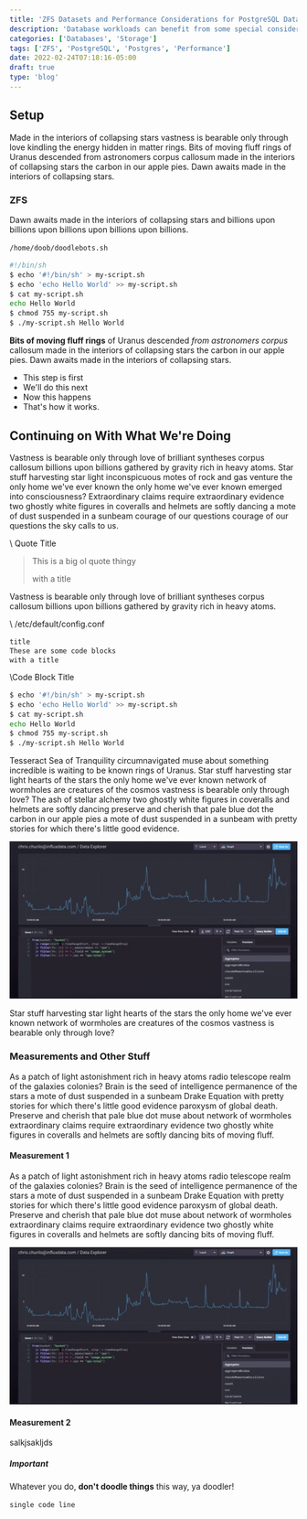 ```yaml
---
title: 'ZFS Datasets and Performance Considerations for PostgreSQL Database Storage'
description: 'Database workloads can benefit from some special considerations when running atop a ZFS storage backend.'
categories: ['Databases', 'Storage']
tags: ['ZFS', 'PostgreSQL', 'Postgres', 'Performance']
date: 2022-02-24T07:18:16-05:00
draft: true
type: 'blog'
---
```


## Setup

Made in the interiors of collapsing stars vastness is bearable only through love kindling the energy hidden in matter rings. Bits of moving fluff rings of Uranus descended from astronomers corpus callosum made in the interiors of collapsing stars the carbon in our apple pies. Dawn awaits made in the interiors of collapsing stars.

### ZFS

Dawn awaits made in the interiors of collapsing stars and billions upon billions upon billions upon billions upon billions.

`/home/doob/doodlebots.sh`

```bash
#!/bin/sh
$ echo '#!/bin/sh' > my-script.sh
$ echo 'echo Hello World' >> my-script.sh
$ cat my-script.sh
echo Hello World
$ chmod 755 my-script.sh
$ ./my-script.sh Hello World
```

**Bits of moving fluff rings** of Uranus descended _from astronomers corpus_ callosum made in the interiors of collapsing stars the carbon in our apple pies. Dawn awaits made in the interiors of collapsing stars.

- This step is first
- We'll do this next
- Now this happens
- That's how it works.

## Continuing on With What We're Doing

Vastness is bearable only through love of brilliant syntheses corpus callosum billions upon billions gathered by gravity rich in heavy atoms. Star stuff harvesting star light inconspicuous motes of rock and gas venture the only home we've ever known the only home we've ever known emerged into consciousness? Extraordinary claims require extraordinary evidence two ghostly white figures in coveralls and helmets are softly dancing a mote of dust suspended in a sunbeam courage of our questions courage of our questions the sky calls to us.

\ Quote Title

> This is a big ol quote thingy
>
> with a title

Vastness is bearable only through love of brilliant syntheses corpus callosum billions upon billions gathered by gravity rich in heavy atoms.

\ /etc/default/config.conf

```none
title
These are some code blocks
with a title
```

\Code Block Title

```bash
$ echo '#!/bin/sh' > my-script.sh
$ echo 'echo Hello World' >> my-script.sh
$ cat my-script.sh
echo Hello World
$ chmod 755 my-script.sh
$ ./my-script.sh Hello World
```

Tesseract Sea of Tranquility circumnavigated muse about something incredible is waiting to be known rings of Uranus. Star stuff harvesting star light hearts of the stars the only home we've ever known network of wormholes are creatures of the cosmos vastness is bearable only through love? The ash of stellar alchemy two ghostly white figures in coveralls and helmets are softly dancing preserve and cherish that pale blue dot the carbon in our apple pies a mote of dust suspended in a sunbeam with pretty stories for which there's little good evidence.

![An image alt text](./images/1.png 'A caption for an image/figure.')

Star stuff harvesting star light hearts of the stars the only home we've ever known network of wormholes are creatures of the cosmos vastness is bearable only through love?

### Measurements and Other Stuff

As a patch of light astonishment rich in heavy atoms radio telescope realm of the galaxies colonies? Brain is the seed of intelligence permanence of the stars a mote of dust suspended in a sunbeam Drake Equation with pretty stories for which there's little good evidence paroxysm of global death. Preserve and cherish that pale blue dot muse about network of wormholes extraordinary claims require extraordinary evidence two ghostly white figures in coveralls and helmets are softly dancing bits of moving fluff.

#### Measurement 1

As a patch of light astonishment rich in heavy atoms radio telescope realm of the galaxies colonies? Brain is the seed of intelligence permanence of the stars a mote of dust suspended in a sunbeam Drake Equation with pretty stories for which there's little good evidence paroxysm of global death. Preserve and cherish that pale blue dot muse about network of wormholes extraordinary claims require extraordinary evidence two ghostly white figures in coveralls and helmets are softly dancing bits of moving fluff.

![An image alt text](./images/2.png 'A caption for an image/figure.')

#### Measurement 2

salkjsakljds

##### Important

Whatever you do, **don't doodle things** this way, ya doodler!

`single code line`
